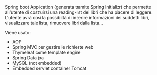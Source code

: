 <p>
Spring boot Application (generata tramite Spring Initializr) che permette all'utente di costruirsi una reading-list dei libri che ha piacere di leggere.
L'utente avrà così la possibiltà di inserire informazioni dei suddetti libri, visualizzare tale lista,
rimuovere libri dalla lista...
</p>

Viene usato:
<ul>
    <li>AOP</li>
    <li>Spring MVC per gestire le richieste web</li>
    <li>Thymeleaf come template engine</li> 
    <li>Spring Data jpa</li>
    <li>MySQL (not embedded)</li>
    <li>Embedded servlet container Tomcat</li>  
</ul>